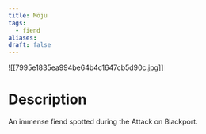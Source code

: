 ```yaml
---
title: Möju
tags:
  - fiend
aliases: 
draft: false
---
```

![[7995e1835ea994be64b4c1647cb5d90c.jpg]]
# Description
An immense fiend spotted during the Attack on Blackport.